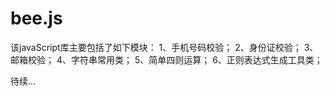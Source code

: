 # bee.js
该javaScript库主要包括了如下模块：
1、手机号码校验；
2、身份证校验；
3、邮箱校验；
4、字符串常用类；
5、简单四则运算；
6、正则表达式生成工具类；

待续...
